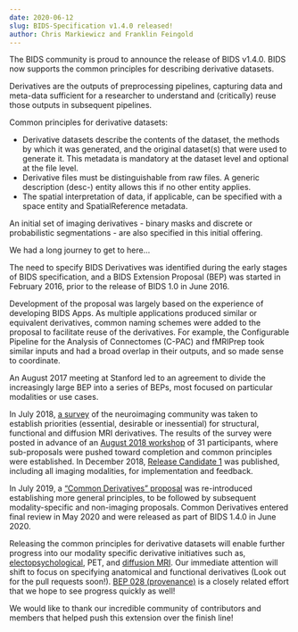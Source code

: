 ```yaml
---
date: 2020-06-12
slug: BIDS-Specification v1.4.0 released!
author: Chris Markiewicz and Franklin Feingold
---
```




The BIDS community is proud to announce the release of BIDS v1.4.0. BIDS now supports the  common principles for describing derivative datasets.

Derivatives are the outputs of preprocessing pipelines, capturing data and meta-data sufficient for a researcher to understand and (critically) reuse those outputs in subsequent pipelines.



Common principles for derivative datasets:

- Derivative datasets describe the contents of the dataset, the methods by which it was generated, and the original dataset(s) that were used to generate it. This metadata is mandatory at the dataset level and optional at the file level.
- Derivative files must be distinguishable from raw files. A generic description (desc-) entity allows this if no other entity applies.
- The spatial interpretation of data, if applicable, can be specified with a space entity and SpatialReference metadata.

An initial set of imaging derivatives - binary masks and discrete or probabilistic segmentations - are also specified in this initial offering.

We had a long journey to get to here...

The need to specify BIDS Derivatives was identified during the early stages of BIDS specification, and a BIDS Extension Proposal (BEP) was started in February 2016, prior to the release of BIDS 1.0 in June 2016.

Development of the proposal was largely based on the experience of developing BIDS Apps. As multiple applications produced similar or equivalent derivatives, common naming schemes were added to the proposal to facilitate reuse of the derivatives. For example, the Configurable Pipeline for the Analysis of Connectomes (C-PAC) and fMRIPrep took similar inputs and had a broad overlap in their outputs, and so made sense to coordinate.

An August 2017 meeting at Stanford led to an agreement to divide the increasingly large BEP into a series of BEPs, most focused on particular modalities or use cases.

In July 2018, [a survey](http://reproducibility.stanford.edu/bids-processed-data-survey-results/) of the neuroimaging community was taken to establish priorities (essential, desirable or inessential) for structural, functional and diffusion MRI derivatives. The results of the survey were posted in advance of an [August 2018 workshop](http://reproducibility.stanford.edu/bids-processed-meeting-summary/) of 31 participants, where sub-proposals were pushed toward completion and common principles were established. In December 2018, [Release Candidate 1](https://docs.google.com/document/d/17ebopupQxuRwp7U7TFvS6BH03ALJOgGHufxK8ToAvyI/edit#) was published, including all imaging modalities, for implementation and feedback.

In July 2019, a [“Common Derivatives” proposal](https://github.com/bids-standard/bids-specification/pull/265) was re-introduced establishing more general principles, to be followed by subsequent modality-specific and non-imaging proposals. Common Derivatives entered final review in May 2020 and were released as part of BIDS 1.4.0 in June 2020.

Releasing the common principles for derivative datasets will enable further progress into our modality specific derivative initiatives such as, [electopsychological](https://github.com/bids-standard/bep021), PET, and [diffusion MRI](https://github.com/bids-standard/bids-bep016). Our immediate attention will shift to focus on specifying anatomical and functional derivatives (Look out for the pull requests soon!). [BEP 028 (provenance)](https://github.com/bids-standard/bids-specification/pull/487) is a closely related effort that we hope to see progress quickly as well!

We would like to thank our incredible community of contributors and members that helped push this extension over the finish line!
